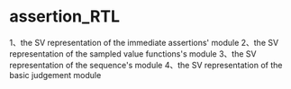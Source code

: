 # assertion_RTL
1、the SV representation of the immediate assertions' module
2、the SV representation of the sampled value functions's module
3、the SV representation of the sequence's module
4、the SV representation of the basic judgement module
